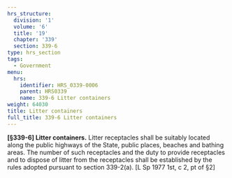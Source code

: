 ```yaml
---
hrs_structure:
  division: '1'
  volume: '6'
  title: '19'
  chapter: '339'
  section: 339-6
type: hrs_section
tags:
  - Government
menu:
  hrs:
    identifier: HRS_0339-0006
    parent: HRS0339
    name: 339-6 Litter containers
weight: 64030
title: Litter containers
full_title: 339-6 Litter containers
---
```

**[§339-6] Litter containers.** Litter receptacles shall be suitably located along the public highways of the State, public places, beaches and bathing areas. The number of such receptacles and the duty to provide receptacles and to dispose of litter from the receptacles shall be established by the rules adopted pursuant to section 339-2(a). [L Sp 1977 1st, c 2, pt of §2]